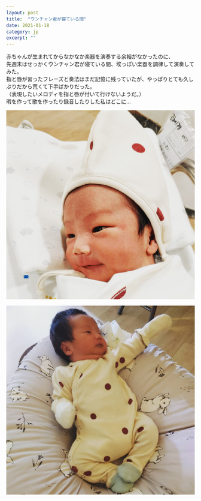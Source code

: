 ```yaml
---
layout: post
title:  "ウンチャン君が寝ている間"
date: 2021-01-18 
category: jp
excerpt: ""
---
```


赤ちゃんが生まれてからなかなか楽器を演奏する余裕がなかったのに、   
先週末はせっかくウンチャン君が寝ている間、埃っぽい楽器を調律して演奏してみた。    
指と唇が習ったフレーズと奏法はまだ記憶に残っていたが、やっぱりとても久しぶりだから荒くて下手ばかりだった。    
（表現したいメロディを指と唇が付いて行けないようだ。）    
暇を作って歌を作ったり録音したりした私はどこに…

![조은찬-2020](/images/cec01.jpg)

![조은찬-2020](/images/cec02.jpg)
